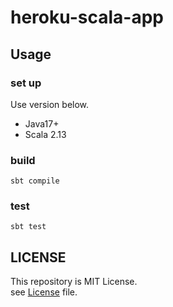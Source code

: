# heroku-scala-app

## Usage
### set up

Use version below.
- Java17+
- Scala 2.13

### build

```shell
sbt compile
```

### test

```shell
sbt test
```

## LICENSE

This repository is MIT License.  
see [License](./LICENSE) file.
